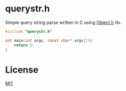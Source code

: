 querystr.h
====
Simple query string parse written in C using [Object.h](https://github.com/flickerapps/Object.h) lib.

```c
#include "querystr.h"

int main(int args, const char* argv[]){
    return 0;
}
```
License
====
[MIT](LICENSE)
